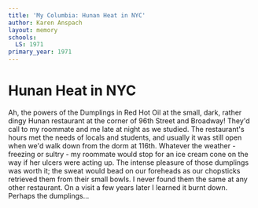 ```yaml
---
title: 'My Columbia: Hunan Heat in NYC'
author: Karen Anspach
layout: memory
schools:
  LS: 1971
primary_year: 1971
---
```

# Hunan Heat in NYC

Ah, the powers of the Dumplings in Red Hot Oil at the small, dark, rather dingy Hunan restaurant at the corner of 96th Street and Broadway! They'd call to my roommate and me late at night as we studied. The restaurant's hours met the needs of locals and students, and usually it was still open when we'd walk down from the dorm at 116th. Whatever the weather - freezing or sultry - my roommate would stop for an ice cream cone on the way if her ulcers were acting up. The intense pleasure of those dumplings was worth it; the sweat would bead on our foreheads as our chopsticks retrieved them from their small bowls. I never found them the same at any other restaurant. On a visit a few years later I learned it burnt down. Perhaps the dumplings...
